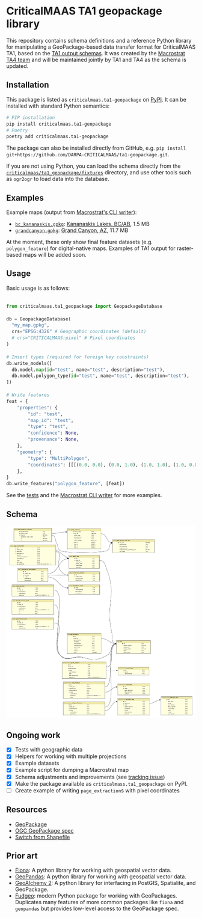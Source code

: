 # CriticalMAAS TA1 geopackage library

This repository contains schema definitions and
a reference Python library for manipulating a GeoPackage-based data transfer format for CriticalMAAS TA1, based on
the [TA1 output
schemas][ta1_schemas].  It was
created by the [Macrostrat TA4
team](https://github.com/UW-Macrostrat/criticalmaas) and will be maintained
jointly by TA1 and TA4 as the schema is updated.

## Installation

This package is listed as `criticalmaas.ta1-geopackage` on [PyPI][pypi].
It can be installed with standard Python semantics:

```bash
# PIP installation
pip install criticalmaas.ta1-geopackage
# Poetry
poetry add criticalmaas.ta1-geopackage
```

The package can also be installed directly from GitHub, e.g. `pip install git+https://github.com/DARPA-CRITICALMAAS/ta1-geopackage.git`.

If you are not using Python, you can load the schema directly from
the [`criticalmaas/ta1_geopackage/fixtures`](criticalmaas/ta1_geopackage/fixtures) directory,
and use other tools such as `ogr2ogr` to load data into the database.

## Examples

Example maps (output from [Macrostrat's CLI writer][macrostrat_writer]):

- [`bc_kananaskis.gpkg`](https://storage.macrostrat.org/web-assets/criticalmaas/example-files/ta1-geopackage/bc_kananaskis.gpkg): [Kananaskis Lakes, BC/AB](https://v2.macrostrat.org/maps/234), 1.5 MB
- [`grandcanyon.gpkg`](https://storage.macrostrat.org/web-assets/criticalmaas/example-files/ta1-geopackage/grandcanyon.gpkg): [Grand Canyon, AZ](https://v2.macrostrat.org/maps/34), 11.7 MB

At the moment, these only show final feature datasets (e.g. `polygon_feature`) for digital-native maps. Examples of
TA1 output for raster-based maps will be added soon.

## Usage

Basic usage is as follows:

```python

from criticalmaas.ta1_geopackage import GeopackageDatabase

db = GeopackageDatabase(
  "my_map.gpkg",
  crs="EPSG:4326" # Geographic coordinates (default)
  # crs="CRITICALMAAS:pixel" # Pixel coordinates
)

# Insert types (required for foreign key constraints)
db.write_models([
  db.model.map(id="test", name="test", description="test"),
  db.model.polygon_type(id="test", name="test", description="test"),
])

# Write features
feat = {
    "properties": {
        "id": "test",
        "map_id": "test",
        "type": "test",
        "confidence": None,
        "provenance": None,
    },
    "geometry": {
        "type": "MultiPolygon",
        "coordinates": [[[(0.0, 0.0), (0.0, 1.0), (1.0, 1.0), (1.0, 0.0), (0.0, 0.0)]]],
    },
}
db.write_features("polygon_feature", [feat])
```

See the [tests][tests] and the [Macrostrat CLI writer][macrostrat_writer] for more examples.

## Schema

![Schema diagram](diagram/schema-diagram.png)

## Ongoing work

- [x] Tests with geographic data
- [x] Helpers for working with multiple projections
- [x] Example datasets
- [x] Example script for dumping a Macrostrat map
- [x] Schema adjustments and improvements (see [tracking issue][change-tracking-issue])
- [x] Make the package available as `criticalmass.ta1_geopackage` on PyPI.
- [ ] Create example of writing `page_extraction`s with pixel coordinates

## Resources

- [GeoPackage](https://www.geopackage.org/)
- [OGC GeoPackage spec](https://www.geopackage.org/spec120/)
- [Switch from Shapefile](http://switchfromshapefile.org/)

## Prior art

- [Fiona](https://fiona.readthedocs.io/en/stable/): A python library for working with geospatial vector data.
- [GeoPandas](https://geopandas.org/): A python library for working with geospatial vector data.
- [GeoAlchemy 2](https://geoalchemy-2.readthedocs.io/en/latest/): A python library for interfacing in PostGIS, Spatialite, and GeoPackage.
- [Fudgeo](https://github.com/realiii/fudgeo): modern Python package for working with GeoPackages. Duplicates many features of more common
  packages like `fiona` and `geopandas` but provides low-level access to the GeoPackage spec.

[macrostrat_writer]: https://github.com/UW-Macrostrat/macrostrat/blob/main/cli/macrostrat_cli/io/criticalmaas/__init__.py
[tests]: criticalmaas/ta1_geopackage/test_create_geopackage.py
[change-tracking-issue]: https://github.com/DARPA-CRITICALMAAS/ta1-geopackage/issues/3
[pypi]: https://pypi.org/project/criticalmaas.ta1-geopackage/
[ta1_schemas]: https://github.com/DARPA-CRITICALMAAS/schemas/tree/main/ta1
